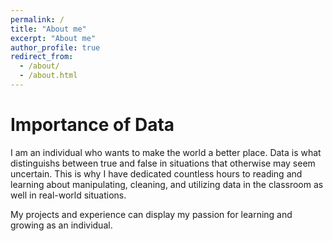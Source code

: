 ```yaml
---
permalink: /
title: "About me"
excerpt: "About me"
author_profile: true
redirect_from: 
  - /about/
  - /about.html
---
```

Importance of Data
=====
I am an individual who wants to make the world a better place. Data is what distinguishs between true and false in situations that otherwise may seem uncertain. This is why I have dedicated countless hours to reading and learning about manipulating, cleaning, and utilizing data in the classroom as well in real-world situations. 

My projects and experience can display my passion for learning and growing as an individual. 

